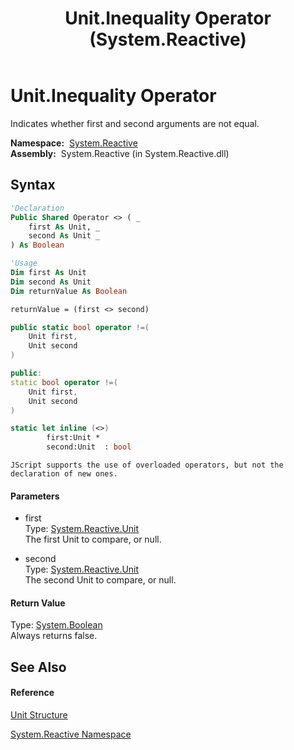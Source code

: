 ﻿---
title: Unit.Inequality Operator  (System.Reactive)
TOCTitle: Inequality Operator
ms:assetid: M:System.Reactive.Unit.op_Inequality(System.Reactive.Unit,System.Reactive.Unit)
ms:mtpsurl: https://msdn.microsoft.com/en-us/library/system.reactive.unit.op_inequality(v=VS.103)
ms:contentKeyID: 36069152
ms.date: 06/28/2011
mtps_version: v=VS.103
f1_keywords:
- System.Reactive.Unit.Inequality
dev_langs:
- CSharp
- JScript
- VB
- FSharp
- c++
---

# Unit.Inequality Operator

Indicates whether first and second arguments are not equal.

**Namespace:**  [System.Reactive](hh229356\(v=vs.103\).md)  
**Assembly:**  System.Reactive (in System.Reactive.dll)

## Syntax

``` vb
'Declaration
Public Shared Operator <> ( _
    first As Unit, _
    second As Unit _
) As Boolean
```

``` vb
'Usage
Dim first As Unit
Dim second As Unit
Dim returnValue As Boolean

returnValue = (first <> second)
```

``` csharp
public static bool operator !=(
    Unit first,
    Unit second
)
```

``` c++
public:
static bool operator !=(
    Unit first, 
    Unit second
)
```

``` fsharp
static let inline (<>)
        first:Unit * 
        second:Unit  : bool
```

``` jscript
JScript supports the use of overloaded operators, but not the declaration of new ones.
```

#### Parameters

  - first  
    Type: [System.Reactive.Unit](hh211727\(v=vs.103\).md)  
    The first Unit to compare, or null.  

<!-- end list -->

  - second  
    Type: [System.Reactive.Unit](hh211727\(v=vs.103\).md)  
    The second Unit to compare, or null.  

#### Return Value

Type: [System.Boolean](https://msdn.microsoft.com/en-us/library/a28wyd50)  
Always returns false.  

## See Also

#### Reference

[Unit Structure](hh211727\(v=vs.103\).md)

[System.Reactive Namespace](hh229356\(v=vs.103\).md)

